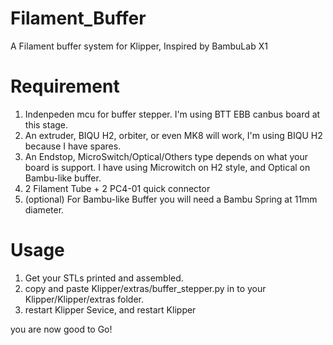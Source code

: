 # Filament_Buffer
A Filament buffer system for Klipper, Inspired by BambuLab X1

# Requirement
1. Indenpeden mcu for buffer stepper. I'm using BTT EBB canbus board at this stage.
2. An extruder, BIQU H2, orbiter, or even MK8 will work, I'm using BIQU H2 because I have spares.
3. An Endstop, MicroSwitch/Optical/Others type depends on what your board is support. I have using Microwitch on H2 style, and Optical on Bambu-like buffer.
4. 2 Filament Tube + 2 PC4-01 quick connector
5. (optional) For Bambu-like Buffer you will need a Bambu Spring at 11mm diameter.

# Usage
1. Get your STLs printed and assembled.
2. copy and paste Klipper/extras/buffer_stepper.py in to your Klipper/Klipper/extras folder.
3. restart Klipper Sevice, and restart Klipper

you are now good to Go!

